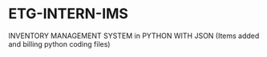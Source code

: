 # ETG-INTERN-IMS
INVENTORY MANAGEMENT SYSTEM in PYTHON WITH JSON  (Items added and billing python coding files) 
